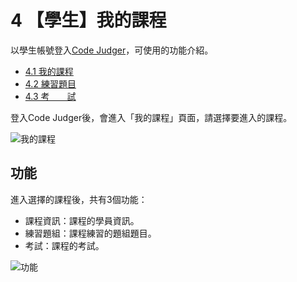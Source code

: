# 4 【學生】我的課程

以學生帳號登入[Code Judger](http://www.codejudger.com)，可使用的功能介紹。

* [4.1 我的課程](chapter4/4-1myclass.md)
* [4.2 練習題目](chapter4/4-2myclass/)
* [4.3 考　　試](chapter4/4-3myclass/)

登入Code Judger後，會進入「我的課程」頁面，請選擇要進入的課程。

![我的課程](../.gitbook/assets/cjmds01myclass-00.png)

## 功能

進入選擇的課程後，共有3個功能：

* 課程資訊：課程的學員資訊。
* 練習題組：課程練習的題組題目。
* 考試：課程的考試。

![功能](../.gitbook/assets/cjmds01myclass-01-info.png)
